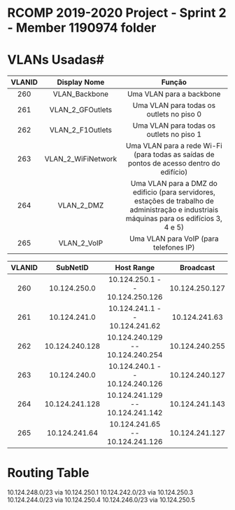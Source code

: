 RCOMP 2019-2020 Project - Sprint 2 - Member 1190974 folder
===========================================

# VLANs Usadas#

| VLANID | Display Nome | Função |
|:----------:|:----------:|:----------:|
|260|VLAN_Backbone|Uma VLAN para a backbone|
|261|VLAN_2_GFOutlets|Uma VLAN para todas os outlets no piso 0|
|262|VLAN_2_F1Outlets|Uma VLAN para todas os outlets no piso 1|
|263|VLAN_2_WiFiNetwork|Uma VLAN para a rede Wi-Fi (para todas as saídas de pontos de acesso dentro do edifício)|
|264|VLAN_2_DMZ|Uma VLAN para a DMZ do edificio (para servidores, estações de trabalho de administração e industriais máquinas para os edifícios 3, 4 e 5)|
|265|VLAN_2_VoIP|Uma VLAN para VoIP (para telefones IP)|



| VLANID | SubNetID | Host Range | Broadcast | Máscaras |
|:----------:|:----------:|:----------:|:----------:|:----------:|
|260|10.124.250.0|10.124.250.1 -- 10.124.250.126|10.124.250.127|255.255.255.128|
|261|10.124.241.0|10.124.241.1 -- 10.124.241.62|10.124.241.63|255.255.255.192|
|262|10.124.240.128|10.124.240.129 -- 10.124.240.254|10.124.240.255| 255.255.255.128 |
|263|10.124.240.0|10.124.240.1 -- 10.124.240.126|10.124.240.127| 255.255.255.128 |
|264|10.124.241.128|10.124.241.129 -- 10.124.241.142|10.124.241.143| 255.255.255.240 |
|265|10.124.241.64|10.124.241.65 -- 10.124.241.126|10.124.241.127| 255.255.255.192 |


# Routing Table #

10.124.248.0/23 via 10.124.250.1
10.124.242.0/23 via 10.124.250.3
10.124.244.0/23 via 10.124.250.4
10.124.246.0/23 via 10.124.250.5